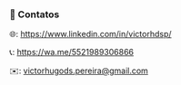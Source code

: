 ### 📱 Contatos

🌐: https://www.linkedin.com/in/victorhdsp/

📞: https://wa.me/5521989306866

✉️: victorhugods.pereira@gmail.com
